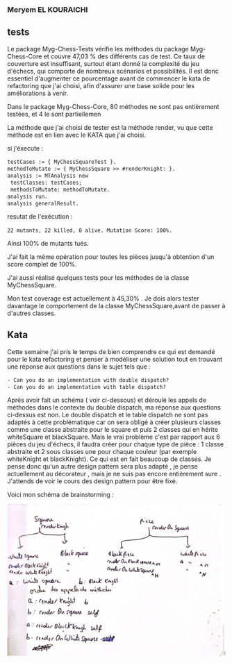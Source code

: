 ### Meryem EL KOURAICHI

## tests 

Le package Myg-Chess-Tests vérifie les méthodes du package Myg-Chess-Core et couvre 47,03 % des différents cas de test. Ce taux de couverture est insuffisant, surtout étant donné la complexité du jeu d'échecs, qui comporte de nombreux scénarios et possibilités. Il est donc essentiel d'augmenter ce pourcentage avant de commencer le kata de refactoring que j'ai choisi, afin d'assurer une base solide pour les améliorations à venir.

Dans le package Myg-Chess-Core, 80 méthodes ne sont pas entièrement testées, et 4 le sont partiellemen

La méthode que j'ai choisi de tester est la méthode render, vu que cette méthode est en lien avec le KATA que j'ai choisi. 

si j'éxecute :

``` 
testCases := { MyChessSquareTest }. 
methodToMutate := { MyChessSquare >> #renderKnight: }.
analysis := MTAnalysis new
 testClasses: testCases;
 methodsToMutate: methodToMutate. 
analysis run. 
analysis generalResult. 
```
resutat de l'exécution  :

 `22 mutants, 22 killed, 0 alive. Mutation Score: 100%.`

Ainsi 100% de mutants tués. 

J'ai fait la même opération pour toutes les pièces jusqu'à obtention d'un score complet de 100%.


J'ai aussi réalisé quelques tests pour les méthodes de la classe MyChessSquare.

Mon test coverage est actuellement à 45,30% . Je dois alors tester davantage le comportement de la classe MyChessSquare,avant de passer à d'autres classes.


## Kata 
Cette semaine j'ai pris le temps de bien comprendre ce qui est demandé pour le kata refactoring et penser à modéliser une solution tout en trouvant une réponse aux questions dans le sujet tels que : </br>

    - Can you do an implementation with double dispatch?
    - Can you do an implementation with table dispatch?

Après avoir fait un schéma ( voir ci-dessous) et déroulé les appels de méthodes dans le contexte du double dispatch, ma réponse aux questions ci-dessus est non. Le double dispatch et le table dispatch ne sont pas adaptés à cette problématique car on sera obligé à créer plusieurs classes comme une classe abstraite pour le square et puis 2 classes qui en hérite whiteSquare et blackSquare. Mais le vrai problème c'est par rapport aux 6 pièces du jeu d'échecs, il faudra créer pour chaque type de pièce : 1 classe abstraite et 2 sous classes une pour chaque couleur (par exemple whiteKnight et blackKnight). Ce qui est en fait beaucoup de classes. 
Je pense donc qu'un autre design pattern sera plus adapté , je pense actuellement au décorateur , mais je ne suis pas encore entièrement sure . J'attends de voir le cours des design pattern pour être fixé.

Voici mon schéma de brainstorming : </br>

![double dispatch](./double_dispatch.jpg)

